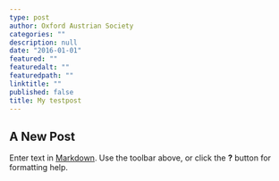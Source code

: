 ```yaml
---
type: post
author: Oxford Austrian Society
categories: ""
description: null
date: "2016-01-01"
featured: ""
featuredalt: ""
featuredpath: ""
linktitle: ""
published: false
title: My testpost
---
```

## A New Post

Enter text in [Markdown](http://daringfireball.net/projects/markdown/). Use the toolbar above, or click the **?** button for formatting help.
